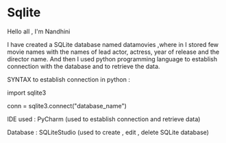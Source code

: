 # Sqlite
Hello all , I'm Nandhini

I have created a SQLite database named datamovies ,where in I stored few movie names with the names of lead actor, actress, year of release and the director name.
And then I used python programming language to establish connection with the database and to  retrieve the data.
 
SYNTAX to establish connection in python :
 
import sqlite3

conn = sqlite3.connect("database_name")

IDE used : PyCharm  (used to establish connection and retrieve data)

Database : SQLiteStudio (used to create , edit , delete SQLite database)



